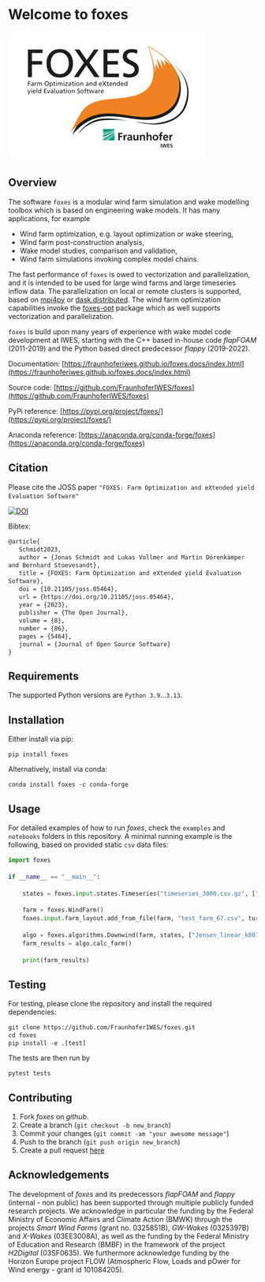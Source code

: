 # Welcome to foxes

![FOXES Logo](Logo_FOXES.svg)

## Overview

The software `foxes` is a modular wind farm simulation and wake modelling toolbox which is based on engineering wake models. It has many applications, for example

- Wind farm optimization, e.g. layout optimization or wake steering,
- Wind farm post-construction analysis,
- Wake model studies, comparison and validation,
- Wind farm simulations invoking complex model chains.

The fast performance of `foxes` is owed to vectorization and parallelization,
and it is intended to be used for large wind farms and large timeseries inflow data.
The parallelization on local or remote clusters is supported, based on 
[mpi4py](https://mpi4py.readthedocs.io/en/stable/) or
[dask.distributed](https://distributed.dask.org/en/stable/).
The wind farm
optimization capabilities invoke the [foxes-opt](https://github.com/FraunhoferIWES/foxes-opt) package which
as well supports vectorization and parallelization.

`foxes` is build upon many years of experience with wake model code development at IWES, starting with the C++ based in-house code _flapFOAM_ (2011-2019) and the Python based direct predecessor _flappy_ (2019-2022).

Documentation: [https://fraunhoferiwes.github.io/foxes.docs/index.html](https://fraunhoferiwes.github.io/foxes.docs/index.html)

Source code: [https://github.com/FraunhoferIWES/foxes](https://github.com/FraunhoferIWES/foxes)

PyPi reference: [https://pypi.org/project/foxes/](https://pypi.org/project/foxes/)

Anaconda reference: [https://anaconda.org/conda-forge/foxes](https://anaconda.org/conda-forge/foxes)

## Citation

Please cite the JOSS paper `"FOXES: Farm Optimization and eXtended yield
Evaluation Software"` 

 [![DOI](https://joss.theoj.org/papers/10.21105/joss.05464/status.svg)](https://doi.org/10.21105/joss.05464)

 Bibtex:
 ```
@article{
    Schmidt2023, 
    author = {Jonas Schmidt and Lukas Vollmer and Martin Dörenkämper and Bernhard Stoevesandt}, 
    title = {FOXES: Farm Optimization and eXtended yield Evaluation Software}, 
    doi = {10.21105/joss.05464}, 
    url = {https://doi.org/10.21105/joss.05464}, 
    year = {2023}, 
    publisher = {The Open Journal}, 
    volume = {8}, 
    number = {86}, 
    pages = {5464}, 
    journal = {Journal of Open Source Software} 
}
 ```

## Requirements

The supported Python versions are `Python 3.9`...`3.13`.

## Installation

Either install via pip:

```console
pip install foxes
```

Alternatively, install via conda:

```console
conda install foxes -c conda-forge
```

## Usage

For detailed examples of how to run _foxes_, check the `examples` and `notebooks` folders in this repository. A minimal running example is the following, based on provided static `csv` data files:

```python
import foxes

if __name__ == "__main__":

    states = foxes.input.states.Timeseries("timeseries_3000.csv.gz", ["WS", "WD","TI","RHO"])

    farm = foxes.WindFarm()
    foxes.input.farm_layout.add_from_file(farm, "test_farm_67.csv", turbine_models=["NREL5MW"])

    algo = foxes.algorithms.Downwind(farm, states, ["Jensen_linear_k007"])
    farm_results = algo.calc_farm()

    print(farm_results)
```

## Testing

For testing, please clone the repository and install the required dependencies:
```console
git clone https://github.com/FraunhoferIWES/foxes.git
cd foxes
pip install -e .[test]
```

The tests are then run by
```console
pytest tests
```

## Contributing

1. Fork _foxes_ on _github_.
2. Create a branch (`git checkout -b new_branch`)
3. Commit your changes (`git commit -am "your awesome message"`)
4. Push to the branch (`git push origin new_branch`)
5. Create a pull request [here](https://github.com/FraunhoferIWES/foxes/pulls)

## Acknowledgements

The development of _foxes_ and its predecessors _flapFOAM_ and _flappy_ (internal - non public) has been supported through multiple publicly funded research projects. We acknowledge in particular the funding by the Federal Ministry of Economic Affairs and Climate Action (BMWK) through the projects _Smart Wind Farms_ (grant no. 0325851B), _GW-Wakes_ (0325397B) and _X-Wakes_ (03EE3008A), as well as the funding by the Federal Ministry of Education and Research (BMBF) in the framework of the project _H2Digital_ (03SF0635). We furthermore acknowledge funding by the Horizon Europe project FLOW (Atmospheric Flow, Loads and pOwer 
for Wind energy - grant id 101084205).
